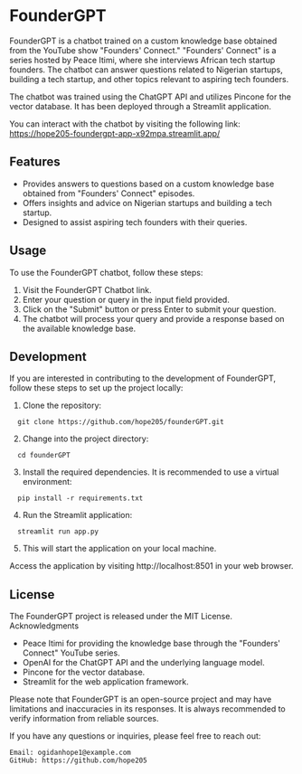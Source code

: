 
# FounderGPT


FounderGPT is a chatbot trained on a custom knowledge base obtained from the YouTube show "Founders' Connect." "Founders' Connect" is a series hosted by Peace Itimi, where she interviews African tech startup founders. The chatbot can answer questions related to Nigerian startups, building a tech startup, and other topics relevant to aspiring tech founders.

The chatbot was trained using the ChatGPT API and utilizes Pincone for the vector database. It has been deployed through a Streamlit application.


You can interact with the chatbot by visiting the following link: https://hope205-foundergpt-app-x92mpa.streamlit.app/



## Features


- Provides answers to questions based on a custom knowledge base obtained from "Founders' Connect" episodes.
- Offers insights and advice on Nigerian startups and building a tech startup.
- Designed to assist aspiring tech founders with their queries.



## Usage

To use the FounderGPT chatbot, follow these steps:

1. Visit the FounderGPT Chatbot link.
2. Enter your question or query in the input field provided.
3. Click on the "Submit" button or press Enter to submit your question.
4. The chatbot will process your query and provide a response based on the available knowledge base.




## Development

If you are interested in contributing to the development of FounderGPT, follow these steps to set up the project locally:

1. Clone the repository:

```
  git clone https://github.com/hope205/founderGPT.git
```

2. Change into the project directory:

```
  cd founderGPT
```

3. Install the required dependencies. It is recommended to use a virtual environment:

```
  pip install -r requirements.txt
```

4. Run the Streamlit application:

```
  streamlit run app.py
```

5. This will start the application on your local machine.

  Access the application by visiting http://localhost:8501 in your web browser.


## License

The FounderGPT project is released under the MIT License.
Acknowledgments

- Peace Itimi for providing the knowledge base through the "Founders' Connect" YouTube series.
- OpenAI for the ChatGPT API and the underlying language model.
- Pincone for the vector database.
- Streamlit for the web application framework.
    

Please note that FounderGPT is an open-source project and may have limitations and inaccuracies in its responses. It is always recommended to verify information from reliable sources.


If you have any questions or inquiries, please feel free to reach out:

    Email: ogidanhope1@example.com
    GitHub: https://github.com/hope205









